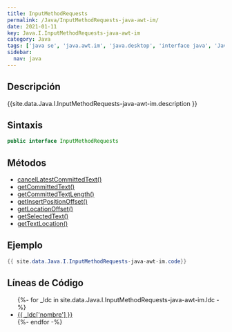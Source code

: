 ```yaml
---
title: InputMethodRequests
permalink: /Java/InputMethodRequests-java-awt-im/
date: 2021-01-11
key: Java.I.InputMethodRequests-java-awt-im
category: Java
tags: ['java se', 'java.awt.im', 'java.desktop', 'interface java', 'Java 1.2']
sidebar: 
  nav: java
---
```


## Descripción
{{site.data.Java.I.InputMethodRequests-java-awt-im.description }}

## Sintaxis
~~~java
public interface InputMethodRequests
~~~

## Métodos
* [cancelLatestCommittedText()](/Java/InputMethodRequests-java-awt-im/cancelLatestCommittedText/)
* [getCommittedText()](/Java/InputMethodRequests-java-awt-im/getCommittedText/)
* [getCommittedTextLength()](/Java/InputMethodRequests-java-awt-im/getCommittedTextLength/)
* [getInsertPositionOffset()](/Java/InputMethodRequests-java-awt-im/getInsertPositionOffset/)
* [getLocationOffset()](/Java/InputMethodRequests-java-awt-im/getLocationOffset/)
* [getSelectedText()](/Java/InputMethodRequests-java-awt-im/getSelectedText/)
* [getTextLocation()](/Java/InputMethodRequests-java-awt-im/getTextLocation/)

## Ejemplo
~~~java
{{ site.data.Java.I.InputMethodRequests-java-awt-im.code}}
~~~

## Líneas de Código
<ul>
{%- for _ldc in site.data.Java.I.InputMethodRequests-java-awt-im.ldc -%}
   <li>
       <a href="{{_ldc['url'] }}">{{ _ldc['nombre'] }}</a>
   </li>
{%- endfor -%}
</ul>
